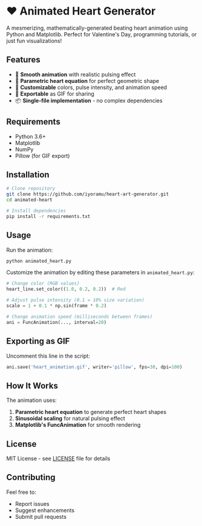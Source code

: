 # ❤️ Animated Heart Generator

A mesmerizing, mathematically-generated beating heart animation using Python and Matplotlib. Perfect for Valentine's Day, programming tutorials, or just fun visualizations!

## Features

- 🎥 **Smooth animation** with realistic pulsing effect
- 🧮 **Parametric heart equation** for perfect geometric shape
- 🎨 **Customizable** colors, pulse intensity, and animation speed
- 💾 **Exportable** as GIF for sharing
- 📦 **Single-file implementation** - no complex dependencies

## Requirements

- Python 3.6+
- Matplotlib
- NumPy
- Pillow (for GIF export)

## Installation

```bash
# Clone repository
git clone https://github.com/iyoramu/heart-art-generator.git
cd animated-heart

# Install dependencies
pip install -r requirements.txt
```

## Usage

Run the animation:
```bash
python animated_heart.py
```

Customize the animation by editing these parameters in `animated_heart.py`:
```python
# Change color (RGB values)
heart_line.set_color((1.0, 0.2, 0.2))  # Red

# Adjust pulse intensity (0.1 = 10% size variation)
scale = 1 + 0.1 * np.sin(frame * 0.2)

# Change animation speed (milliseconds between frames)
ani = FuncAnimation(..., interval=20)
```

## Exporting as GIF

Uncomment this line in the script:
```python
ani.save('heart_animation.gif', writer='pillow', fps=30, dpi=100)
```

## How It Works

The animation uses:
1. **Parametric heart equation** to generate perfect heart shapes
2. **Sinusoidal scaling** for natural pulsing effect
3. **Matplotlib's FuncAnimation** for smooth rendering

## License

MIT License - see [LICENSE](LICENSE) file for details

## Contributing

Feel free to:
- Report issues
- Suggest enhancements
- Submit pull requests
